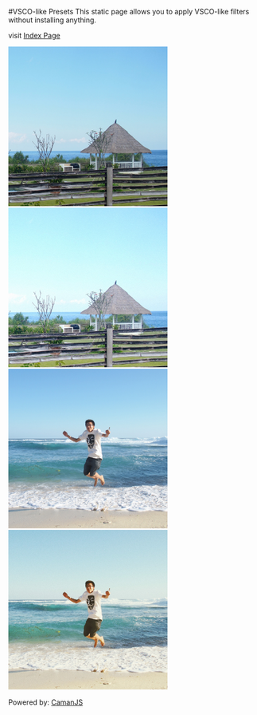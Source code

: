#VSCO-like Presets
This static page allows you to apply VSCO-like filters without installing anything. 

visit <a href="http://maxim-xu.github.io/vsco-like/" target="_blank">Index Page</a> 

 
<img src="./img/9.jpg" width="320" height="320" alt="before" title="before"> 
&nbsp;&nbsp;
<img src="./img/9c.jpg" width="320" height="320" alt="after" title="after">
<br>
<img src="./img/8.jpg" width="320" height="320" alt="before" title="before"> 
&nbsp;&nbsp;
<img src="./img/8c.jpg" width="320" height="320" alt="after" title="after">
 
Powered by: <a href="http://github.com/meltingice/CamanJS" target="_blank">CamanJS</a> 
